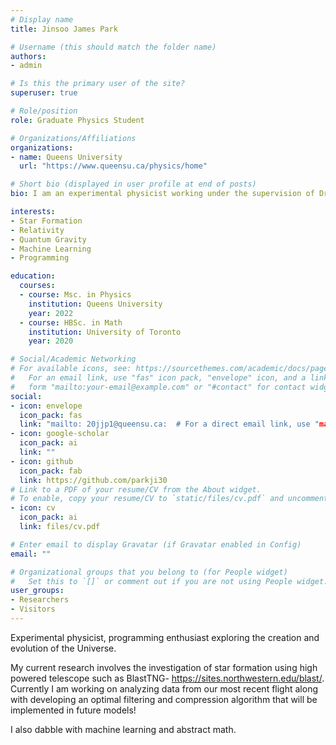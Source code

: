 ```yaml
---
# Display name
title: Jinsoo James Park

# Username (this should match the folder name)
authors:
- admin

# Is this the primary user of the site?
superuser: true

# Role/position
role: Graduate Physics Student

# Organizations/Affiliations
organizations:
- name: Queens University
  url: "https://www.queensu.ca/physics/home"

# Short bio (displayed in user profile at end of posts)
bio: I am an experimental physicist working under the supervision of Dr. Laura Fissel. My research interests are in designing balloon borne telescopes to investigate the inefficieny of star formations.

interests:
- Star Formation
- Relativity
- Quantum Gravity
- Machine Learning
- Programming

education:
  courses:
  - course: Msc. in Physics
    institution: Queens University
    year: 2022
  - course: HBSc. in Math
    institution: University of Toronto
    year: 2020

# Social/Academic Networking
# For available icons, see: https://sourcethemes.com/academic/docs/page-builder/#icons
#   For an email link, use "fas" icon pack, "envelope" icon, and a link in the
#   form "mailto:your-email@example.com" or "#contact" for contact widget.
social:
- icon: envelope
  icon_pack: fas
  link: "mailto: 20jjp1@queensu.ca:  # For a direct email link, use "mailto:test@example.org".
- icon: google-scholar
  icon_pack: ai
  link: ""
- icon: github
  icon_pack: fab
  link: https://github.com/parkji30
# Link to a PDF of your resume/CV from the About widget.
# To enable, copy your resume/CV to `static/files/cv.pdf` and uncomment the lines below.
- icon: cv
  icon_pack: ai
  link: files/cv.pdf

# Enter email to display Gravatar (if Gravatar enabled in Config)
email: ""

# Organizational groups that you belong to (for People widget)
#   Set this to `[]` or comment out if you are not using People widget.
user_groups:
- Researchers
- Visitors
---
```


Experimental physicist, programming enthusiast exploring the creation and evolution of the Universe.

My current research involves the investigation of star formation using high powered telescope such as BlastTNG- https://sites.northwestern.edu/blast/. Currently I am working on analyzing data from our most recent flight along with developing an optimal filtering and compression algorithm that will be implemented in future models!

I also dabble with machine learning and abstract math. 